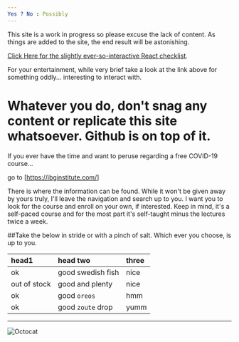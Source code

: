 ```yaml
---
Yes ? No : Possibly
---
```


This site is a work in progress so please excuse the lack of content.  As things are added to the site, the end result will be astonishing.

[Click Here for the slightly ever-so-interactive React checklist](./another-page.html).

For your entertainment, while very brief take a look at the link above for something oddly... interesting to interact with.

# Whatever you do, don't snag any content or replicate this site whatsoever.  Github is on top of it.

If you ever have the time and want to peruse regarding a free COVID-19 course...

go to [https://ibginstitute.com/]

There is where the information can be found.  While it won't be given away by yours truly, I'll leave the navigation and search up to you.  I want you to look for the course and enroll on your own, if interested.  Keep in mind, it's a self-paced course and for the most part it's self-taught minus the lectures twice a week.  

##Take the below in stride or with a pinch of salt.  Which ever you choose, is up to you.

| head1        | head two          | three |
|:-------------|:------------------|:------|
| ok           | good swedish fish | nice  |
| out of stock | good and plenty   | nice  |
| ok           | good `oreos`      | hmm   |
| ok           | good `zoute` drop | yumm  |

* * *

![Octocat](https://github.githubassets.com/images/icons/emoji/octocat.png)
